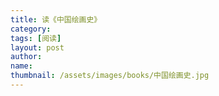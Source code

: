 ```yaml
---
title: 读《中国绘画史》 
category:  
tags: [阅读]  
layout: post  
author:  
name: 
thumbnail: /assets/images/books/中国绘画史.jpg
---
```


